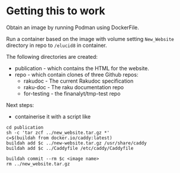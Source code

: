 # Getting this to work

Obtain an image by running Podman using DockerFile.

Run a container based on the image with volume 
setting `New_Website` directory in repo to `/elucid8` in container.

The following directories are created:
- publication - which contains the HTML for the website.
- repo - which contain clones of three Github repos:
  - rakudoc - The current Rakudoc specification
  - raku-doc - The raku documentation repo
  - for-testing - the finanalyt/tmp-test repo

Next steps:
- containerise it with a script like
```
cd publication
sh -c 'tar zcf ../new_website.tar.gz *'
c=$(buildah from docker.io/caddy:latest)
buildah add $c ../new-website.tar.gz /usr/share/caddy
buildah add $c ../Caddyfile /etc/caddy/Caddyfile

buildah commit --rm $c <image name>
rm ../new_website.tar.gz
```
